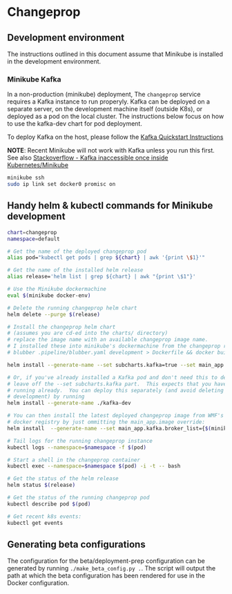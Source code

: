# Changeprop

## Development environment

The instructions outlined in this document assume that Minikube is installed in the development environment.

### Minikube Kafka

In a non-production (minikube) deployment, The `changeprop` service requires a Kafka instance to run properyly.
Kafka can be deployed on a separate server, on the development machine itself (outside K8s), or deployed as a pod
on the local cluster. The instructions below focus on how to use the kafka-dev chart for pod deployment.

To deploy Kafka on the host, please follow the [Kafka Quickstart Instructions](https://kafka.apache.org/quickstart)

**NOTE**:  Recent Minikube will not work with Kafka unless you run this first.
See also [Stackoverflow - Kafka inaccessible once inside Kubernetes/Minikube](https://stackoverflow.com/a/52792288/555565)

```bash
minikube ssh
sudo ip link set docker0 promisc on
```

## Handy helm & kubectl commands for Minikube development

```bash
chart=changeprop
namespace=default

# Get the name of the deployed changeprop pod
alias pod="kubectl get pods | grep ${chart} | awk '{print \$1}'"

# Get the name of the installed helm release
alias release='helm list | grep ${chart} | awk "{print \$1"}'

# Use the Minikube dockermachine
eval $(minikube docker-env)

# Delete the running changeprop helm chart
helm delete --purge $(release)

# Install the changeprop helm chart
# (assumes you are cd-ed into the charts/ directory)
# replace the image name with an available changeprop image name.
# I installed these into minikube's dockermachine from the changeprop repository:
# blubber .pipeline/blubber.yaml development > Dockerfile && docker build -t changeprop-dev .

helm install --generate-name --set subcharts.kafka=true --set main_app.version=2020-01-15-230958-production --set main_app.kafka.broker_list={$(minikube ip):30092} changeprop

# Or, if you've already installed a Kafka pod and don't need this to deploy it, you can
# leave off the --set subcharts.kafka part.  This expects that you have a Kafka pod deployment
# running already.  You can deploy this separately (and avoid deleting and reinstalling it during
# development) by running
helm install --generate-name ./kafka-dev

# You can then install the latest deployed changeprop image from WMF's
# docker registry by just ommitting the main_app.image override:
helm install  --generate-name --set main_app.kafka.broker_list={$(minikube ip):30092} ./changeprop

# Tail logs for the running changeprop instance
kubectl logs --namespace=$namespace -f $(pod)

# Start a shell in the changeprop container
kubectl exec --namespace=$namespace $(pod) -i -t -- bash

# Get the status of the helm release
helm status $(release)

# Get the status of the running changeprop pod
kubectl describe pod $(pod)

# Get recent k8s events:
kubectl get events
```

## Generating beta configurations

The configuration for the beta/deployment-prep configuration can be generated by running
`./make_beta_config.py .`. The script will output the path at which the beta configuration
has been rendered for use in the Docker configuration.
